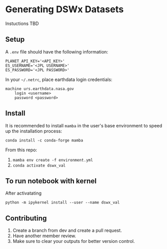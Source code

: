 # Generating DSWx Datasets

Instuctions TBD

## Setup

A `.env` file should have the following information:

```
PLANET_API_KEY='<API_KEY>'
ES_USERNAME='<JPL USERNAME>'
ES_PASSWORD='<JPL PASSWORD>'
```

In your `~/.netrc`, place earthdata login credentials:

```
machine urs.earthdata.nasa.gov
    login <username>
    password <password>
```

## Install
It is recommended to install `mamba` in the user's base environment to speed up the installation process:

`conda install -c conda-forge mamba`

From this repo:

1. `mamba env create -f environment.yml`
3. `conda activate dswx_val`

## To run notebook with kernel

After activatating

`python -m ipykernel install --user --name dswx_val`


## Contributing

1. Create a branch from dev and create a pull request.
2. Have another member review.
3. Make sure to clear your outputs for better version control.
